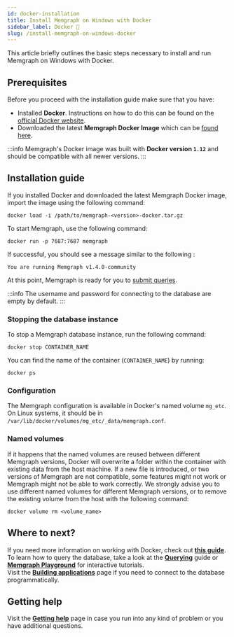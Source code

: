 ```yaml
---
id: docker-installation
title: Install Memgraph on Windows with Docker
sidebar_label: Docker 🐳
slug: /install-memgraph-on-windows-docker
---
```


This article briefly outlines the basic steps necessary to install and run
Memgraph on Windows with Docker.

## Prerequisites

Before you proceed with the installation guide make sure that you have:

- Installed **Docker**. Instructions on how to do this can be found on the
  [official Docker website](https://docs.docker.com/get-docker/).
- Downloaded the latest **Memgraph Docker Image** which can be [found
  here](https://memgraph.com/download/).

:::info 
Memgraph's Docker image was built with **Docker version `1.12`** and
should be compatible with all newer versions.
:::

## Installation guide

If you installed Docker and downloaded the latest Memgraph Docker image, import
the image using the following command:

```
docker load -i /path/to/memgraph-<version>-docker.tar.gz
```

To start Memgraph, use the following command:

```
docker run -p 7687:7687 memgraph
```

If successful, you should see a message similar to the following :

```
You are running Memgraph v1.4.0-community
```

At this point, Memgraph is ready for you to [submit
queries](/getting-started/querying/querying.md).

:::info 
The username and password for connecting to the database are empty by
default.
:::

### Stopping the database instance

To stop a Memgraph database instance, run the following command:

```
docker stop CONTAINER_NAME
```

You can find the name of the container (`CONTAINER_NAME`) by running:

```
docker ps
```

### Configuration

The Memgraph configuration is available in Docker's named volume `mg_etc`. On
Linux systems, it should be in
`/var/lib/docker/volumes/mg_etc/_data/memgraph.conf`.

### Named volumes

If it happens that the named volumes are reused between different Memgraph
versions, Docker will overwrite a folder within the container with existing data
from the host machine. If a new file is introduced, or two versions of Memgraph
are not compatible, some features might not work or Memgraph might not be able
to work correctly. We strongly advise you to use different named volumes for
different Memgraph versions, or to remove the existing volume from the host with
the following command:

```
docker volume rm <volume_name>
```


## Where to next?

If you need more information on working with Docker, check out **[this
guide](/database-functionalities/work-with-docker.md)**.<br/>
To learn how to query the database, take a look at the
**[Querying](/getting-started/querying/querying.md)** guide or **[Memgraph
Playground](https://playground.memgraph.com/)** for interactive tutorials.<br/>
Visit the **[Building
applications](/getting-started/connecting-applications/connecting-applications.md)**
page if you need to connect to the database programmatically.

## Getting help

Visit the **[Getting help](/getting-help/getting-help.md)** page in case you run
into any kind of problem or you have additional questions.
